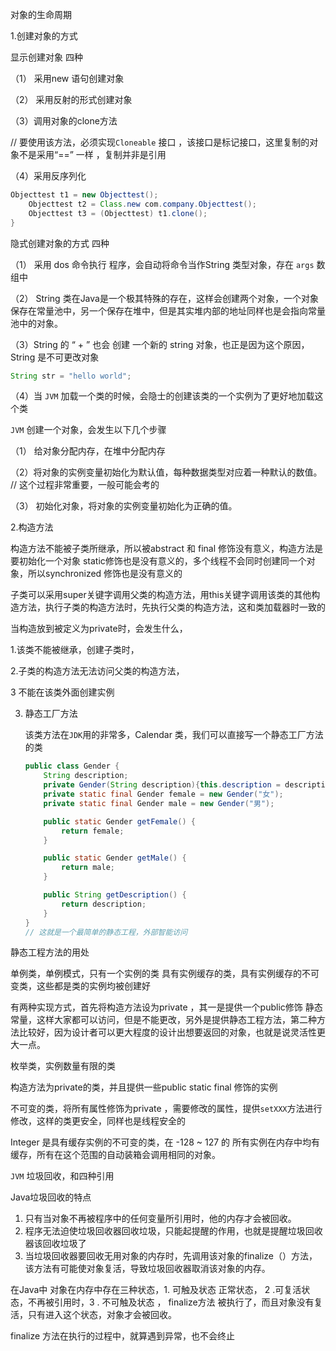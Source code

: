 对象的生命周期

1.创建对象的方式

显示创建对象 四种

（1） 采用new 语句创建对象 

（2） 采用反射的形式创建对象

（3）调用对象的clone方法

// 要使用该方法，必须实现`Cloneable` 接口 ，该接口是标记接口，这里复制的对象不是采用“==” 一样 ，复制并非是引用

（4）采用反序列化

```java
Objecttest t1 = new Objecttest();
    Objecttest t2 = Class.new com.company.Objecttest();
    Objecttest t3 = (Objecttest) t1.clone();
}
```

隐式创建对象的方式 四种

 （1） 采用 dos 命令执行 程序，会自动将命令当作String 类型对象，存在 `args` 数组中

 （2）  String 类在Java是一个极其特殊的存在，这样会创建两个对象，一个对象保存在常量池中，另一个保存在堆中，但是其实堆内部的地址同样也是会指向常量池中的对象。

（3）String 的 “  + ” 也会 创建 一个新的 string 对象，也正是因为这个原因，String 是不可更改对象 

```java 
String str = "hello world";
```

（4）当 `JVM` 加载一个类的时候，会隐士的创建该类的一个实例为了更好地加载这个类



`JVM` 创建一个对象，会发生以下几个步骤

（1） 给对象分配内存，在堆中分配内存

（2）将对象的实例变量初始化为默认值，每种数据类型对应着一种默认的数值。 // 这个过程非常重要，一般可能会考的

（3） 初始化对象，将对象的实例变量初始化为正确的值。



2.构造方法

构造方法不能被子类所继承，所以被abstract 和 final 修饰没有意义，构造方法是要初始化一个对象 static修饰也是没有意义的，多个线程不会同时创建同一个对象，所以synchronized 修饰也是没有意义的

子类可以采用super关键字调用父类的构造方法，用this关键字调用该类的其他构造方法，执行子类的构造方法时，先执行父类的构造方法，这和类加载器时一致的 

当构造放到被定义为private时，会发生什么，

1.该类不能被继承，创建子类时，

2.子类的构造方法无法访问父类的构造方法，

3 不能在该类外面创建实例



3. 静态工厂方法

   该类方法在`JDK`用的非常多，Calendar 类，我们可以直接写一个静态工厂方法 的类 

   ```java
   public class Gender {
       String description;
       private Gender(String description){this.description = description;}
       private static final Gender female = new Gender("女");
       private static final Gender male = new Gender("男");
   
       public static Gender getFemale() {
           return female;
       }
   
       public static Gender getMale() {
           return male;
       }
   
       public String getDescription() {
           return description;
       }
   }
   // 这就是一个最简单的静态工程，外部智能访问
   ```

静态工程方法的用处

单例类，单例模式，只有一个实例的类 具有实例缓存的类，具有实例缓存的不可变类，这些都是类的实例均被创建好

有两种实现方式，首先将构造方法设为private ，其一是提供一个public修饰 静态常量，这样大家都可以访问，但是不能更改，另外是提供静态工程方法，第二种方法比较好，因为设计者可以更大程度的设计出想要返回的对象，也就是说灵活性更大一点。

枚举类，实例数量有限的类

构造方法为private的类，并且提供一些public static final 修饰的实例

不可变的类，将所有属性修饰为private ，需要修改的属性，提供`setXXX`方法进行修改，这样的类更安全，同样也是线程安全的

Integer 是具有缓存实例的不可变的类，在 -128 ~  127 的 所有实例在内存中均有缓存，所有在这个范围的自动装箱会调用相同的对象。



`JVM` 垃圾回收，和四种引用

Java垃圾回收的特点

1. 只有当对象不再被程序中的任何变量所引用时，他的内存才会被回收。
2. 程序无法迫使垃圾回收器回收垃圾，只能起提醒的作用，也就是提醒垃圾回收器该回收垃圾了
3. 当垃圾回收器要回收无用对象的内存时，先调用该对象的finalize（）方法，该方法有可能使对象复活，导致垃圾回收器取消该对象的内存。

在Java中 对象在内存中存在三种状态，1. 可触及状态 正常状态， 2 .可复活状态，不再被引用时，3 . 不可触及状态 ， finalize方法 被执行了，而且对象没有复活，只有进入这个状态，对象才会被回收。

finalize 方法在执行的过程中，就算遇到异常，也不会终止

